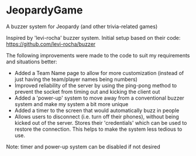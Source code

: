 # JeopardyGame
A buzzer system for Jeopardy (and other trivia-related games)


Inspired by 'levi-rocha' buzzer system. Initial setup based on their code: https://github.com/levi-rocha/buzzer


The following improvements were made to the code to suit my requirements and situations better:
- Added a Team Name page to allow for more customization (instead of just having the team/player names being numbers)
- Improved reliability of the server by using the ping-pong method to prevent the socket from timing out and kicking the client out
- Added a 'power-up' system to move away from a conventional buzzer system and make my system a bit more unique
- Added a timer to the screen that would automatically buzz in people
- Allows users to disconnect (i.e. turn off their phones), without being kicked out of the server. Stores their 'credentials' which can be used to restore the connection. This helps to make the system less tedious to use.


Note: timer and power-up system can be disabled if not desired
